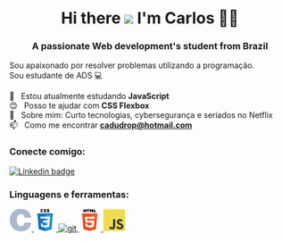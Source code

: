 <h1 align="center">Hi there <img src="https://media.giphy.com/media/hvRJCLFzcasrR4ia7z/giphy.gif" width="25px"> I'm Carlos 👨‍💻</h1>
<h3 align="center">A passionate Web development's student from Brazil</h3>

Sou apaixonado por resolver problemas utilizando a programação.
<br> Sou estudante de ADS :computer:

🌱 &nbsp; Estou atualmente estudando **JavaScript**
<br> :blush: &nbsp; Posso te ajudar com **CSS Flexbox**
<br> 💬  &nbsp; Sobre mim: Curto tecnologias, cybersegurança e seriados no Netflix
<br> 📫 &nbsp; Como me encontrar **cadudrop@hotmail.com**

<h3 align="left">Conecte comigo:</h3>
<p align="left">
<a href="https://linkedin.com/in/carlos-edu" target="_blank"><img src="https://img.shields.io/badge/LinkedIn-0077B5?style=for-the-badge&logo=linkedin&logoColor=white" alt="Linkedin badge"></a>

<h3 align="left">Linguagens e ferramentas:</h3>
<p align="left"> <a href="https://www.cprogramming.com/" target="_blank"> <img src="https://raw.githubusercontent.com/devicons/devicon/master/icons/c/c-original.svg" alt="c" width="40" height="40"/> </a> <a href="https://www.w3schools.com/css/" target="_blank"> <img src="https://raw.githubusercontent.com/devicons/devicon/master/icons/css3/css3-original-wordmark.svg" alt="css3" width="40" height="40"/> </a> <a href="https://git-scm.com/" target="_blank"> <img src="https://www.vectorlogo.zone/logos/git-scm/git-scm-icon.svg" alt="git" width="40" height="40"/> </a> <a href="https://www.w3.org/html/" target="_blank"> <img src="https://raw.githubusercontent.com/devicons/devicon/master/icons/html5/html5-original-wordmark.svg" alt="html5" width="40" height="40"/> </a> <a href="https://developer.mozilla.org/en-US/docs/Web/JavaScript" target="_blank"> <img src="https://raw.githubusercontent.com/devicons/devicon/master/icons/javascript/javascript-original.svg" alt="javascript" width="40" height="40"/> </a> </p>


